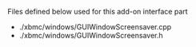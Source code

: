 Files defined below used for this add-on interface part

- ./xbmc/windows/GUIWindowScreensaver.cpp
- ./xbmc/windows/GUIWindowScreensaver.h
